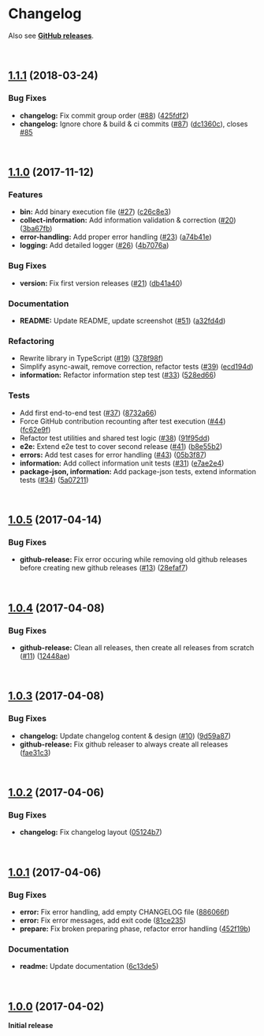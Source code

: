 # Changelog

Also see **[GitHub releases](https://github.com/dominique-mueller/automatic-release/releases)**.

<br>

## [1.1.1](https://github.com/dominique-mueller/automatic-release/releases/tag/1.1.1) (2018-03-24)

### Bug Fixes

* **changelog:** Fix commit group order ([#88](https://github.com/dominique-mueller/automatic-release/issues/88)) ([425fdf2](https://github.com/dominique-mueller/automatic-release/commit/425fdf2))
* **changelog:** Ignore chore & build & ci commits ([#87](https://github.com/dominique-mueller/automatic-release/issues/87)) ([dc1360c](https://github.com/dominique-mueller/automatic-release/commit/dc1360c)), closes [#85](https://github.com/dominique-mueller/automatic-release/issues/85)

<br>

## [1.1.0](https://github.com/dominique-mueller/automatic-release/releases/tag/1.1.0) (2017-11-12)

### Features

* **bin:** Add binary execution file ([#27](https://github.com/dominique-mueller/automatic-release/issues/27)) ([c26c8e3](https://github.com/dominique-mueller/automatic-release/commit/c26c8e3))
* **collect-information:** Add information validation & correction ([#20](https://github.com/dominique-mueller/automatic-release/issues/20)) ([3ba67fb](https://github.com/dominique-mueller/automatic-release/commit/3ba67fb))
* **error-handling:** Add proper error handling ([#23](https://github.com/dominique-mueller/automatic-release/issues/23)) ([a74b41e](https://github.com/dominique-mueller/automatic-release/commit/a74b41e))
* **logging:** Add detailed logger ([#26](https://github.com/dominique-mueller/automatic-release/issues/26)) ([4b7076a](https://github.com/dominique-mueller/automatic-release/commit/4b7076a))

### Bug Fixes

* **version:** Fix first version releases ([#21](https://github.com/dominique-mueller/automatic-release/issues/21)) ([db41a40](https://github.com/dominique-mueller/automatic-release/commit/db41a40))

### Documentation

* **README:** Update README, update screenshot ([#51](https://github.com/dominique-mueller/automatic-release/issues/51)) ([a32fd4d](https://github.com/dominique-mueller/automatic-release/commit/a32fd4d))

### Refactoring

* Rewrite library in TypeScript ([#19](https://github.com/dominique-mueller/automatic-release/issues/19)) ([378f98f](https://github.com/dominique-mueller/automatic-release/commit/378f98f))
* Simplify async-await, remove correction, refactor tests ([#39](https://github.com/dominique-mueller/automatic-release/issues/39)) ([ecd194d](https://github.com/dominique-mueller/automatic-release/commit/ecd194d))
* **information:** Refactor information step test ([#33](https://github.com/dominique-mueller/automatic-release/issues/33)) ([528ed66](https://github.com/dominique-mueller/automatic-release/commit/528ed66))

### Tests

* Add first end-to-end test ([#37](https://github.com/dominique-mueller/automatic-release/issues/37)) ([8732a66](https://github.com/dominique-mueller/automatic-release/commit/8732a66))
* Force GitHub contribution recounting after test execution ([#44](https://github.com/dominique-mueller/automatic-release/issues/44)) ([fc62e9f](https://github.com/dominique-mueller/automatic-release/commit/fc62e9f))
* Refactor test utilities and shared test logic ([#38](https://github.com/dominique-mueller/automatic-release/issues/38)) ([91f95dd](https://github.com/dominique-mueller/automatic-release/commit/91f95dd))
* **e2e:** Extend e2e test to cover second release ([#41](https://github.com/dominique-mueller/automatic-release/issues/41)) ([b8e55b2](https://github.com/dominique-mueller/automatic-release/commit/b8e55b2))
* **errors:** Add test cases for error handling ([#43](https://github.com/dominique-mueller/automatic-release/issues/43)) ([05b3f87](https://github.com/dominique-mueller/automatic-release/commit/05b3f87))
* **information:** Add collect information unit tests ([#31](https://github.com/dominique-mueller/automatic-release/issues/31)) ([e7ae2e4](https://github.com/dominique-mueller/automatic-release/commit/e7ae2e4))
* **package-json, information:** Add package-json tests, extend information tests ([#34](https://github.com/dominique-mueller/automatic-release/issues/34)) ([5a07211](https://github.com/dominique-mueller/automatic-release/commit/5a07211))

<br>

## [1.0.5](https://github.com/dominique-mueller/automatic-release/releases/tag/1.0.5) (2017-04-14)

### Bug Fixes

* **github-release:** Fix error occuring while removing old github releases before creating new github releases ([#13](https://github.com/dominique-mueller/automatic-release/issues/13)) ([28efaf7](https://github.com/dominique-mueller/automatic-release/commit/28efaf7))

<br>

## [1.0.4](https://github.com/dominique-mueller/automatic-release/releases/tag/1.0.4) (2017-04-08)

### Bug Fixes

* **github-release:** Clean all releases, then create all releases from scratch ([#11](https://github.com/dominique-mueller/automatic-release/issues/11)) ([12448ae](https://github.com/dominique-mueller/automatic-release/commit/12448ae))

<br>

## [1.0.3](https://github.com/dominique-mueller/automatic-release/releases/tag/1.0.3) (2017-04-08)

### Bug Fixes

* **changelog:** Update changelog content & design ([#10](https://github.com/dominique-mueller/automatic-release/issues/10)) ([9d59a87](https://github.com/dominique-mueller/automatic-release/commit/9d59a87))
* **github-release:** Fix github releaser to always create all releases ([fae31c3](https://github.com/dominique-mueller/automatic-release/commit/fae31c3))

<br>

## [1.0.2](https://github.com/dominique-mueller/automatic-release/releases/tag/1.0.2) (2017-04-06)

### Bug Fixes

* **changelog:** Fix changelog layout ([05124b7](https://github.com/dominique-mueller/automatic-release/commit/05124b7))

<br>

## [1.0.1](https://github.com/dominique-mueller/automatic-release/releases/tag/1.0.1) (2017-04-06)

### Bug Fixes

* **error:** Fix error handling, add empty CHANGELOG file ([886066f](https://github.com/dominique-mueller/automatic-release/commit/886066f))
* **error:** Fix error messages, add exit code ([81ce235](https://github.com/dominique-mueller/automatic-release/commit/81ce235))
* **prepare:** Fix broken preparing phase, refactor error handling ([452f19b](https://github.com/dominique-mueller/automatic-release/commit/452f19b))

### Documentation

* **readme:** Update documentation ([6c13de5](https://github.com/dominique-mueller/automatic-release/commit/6c13de5))

<br>

## [1.0.0](https://github.com/dominique-mueller/automatic-release/releases/tag/1.0.0) (2017-04-02)

**Initial release**
